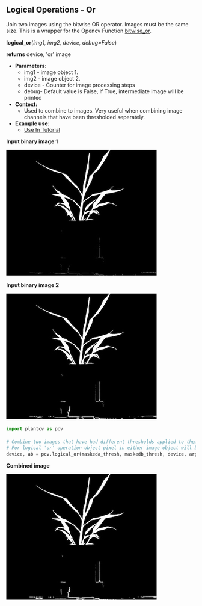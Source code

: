 ## Logical Operations - Or

Join two images using the bitwise OR operator. Images must be the same size. 
This is a wrapper for the Opencv Function [bitwise_or](http://docs.opencv.org/2.4/modules/core/doc/operations_on_arrays.html#bitwise-or).  

**logical_or**(*img1, img2, device, debug=False*)

**returns** device, 'or' image

- **Parameters:**
    - img1 - image object 1.
    - img2 - image object 2.
    - device - Counter for image processing steps
    - debug- Default value is False, if True, intermediate image will be printed 
- **Context:**
    - Used to combine to images. Very useful when combining image channels that have been thresholded seperately.
- **Example use:**
    - [Use In Tutorial](vis_tutorial.md)

**Input binary image 1**

![Screenshot](img/documentation_images/logical_or/image1.jpg)

**Input binary image 2**

![Screenshot](img/documentation_images/logical_or/image2.jpg)

```python
import plantcv as pcv

# Combine two images that have had different thresholds applied to them.
# For logical 'or' operation object pixel in either image object will be included in 'or' image.
device, ab = pcv.logical_or(maskeda_thresh, maskedb_thresh, device, args.debug)
```

**Combined image**

![Screenshot](img/documentation_images/logical_or/joined.jpg)
